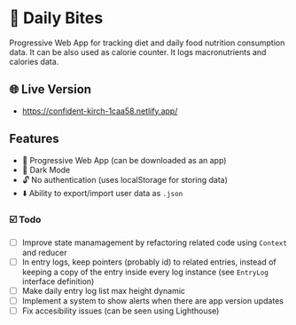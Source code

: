 # 🍕 Daily Bites

Progressive Web App for tracking diet and daily food nutrition consumption data. It can be also used as calorie counter. It logs macronutrients and calories data.

## 🌐 Live Version

- https://confident-kirch-1caa58.netlify.app/

## Features

- 📱 Progressive Web App (can be downloaded as an app)
- 🌙 Dark Mode
- 🔓 No authentication (uses localStorage for storing data)
- ⬇️ Ability to export/import user data as `.json`

### ☑️ Todo

- [ ] Improve state manamagement by refactoring related code using `Context` and reducer
- [ ] In entry logs, keep pointers (probably id) to related entries, instead of keeping a copy of the entry inside every log instance (see `EntryLog` interface definition)
- [ ] Make daily entry log list max height dynamic
- [ ] Implement a system to show alerts when there are app version updates
- [ ] Fix accesibility issues (can be seen using Lighthouse)
